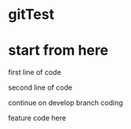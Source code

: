# gitTest

# start from here

first line of code

second line of code


continue on develop branch coding

feature code here


